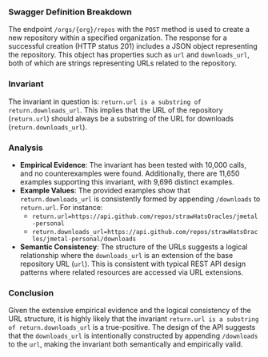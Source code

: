 ### Swagger Definition Breakdown
The endpoint `/orgs/{org}/repos` with the `POST` method is used to create a new repository within a specified organization. The response for a successful creation (HTTP status 201) includes a JSON object representing the repository. This object has properties such as `url` and `downloads_url`, both of which are strings representing URLs related to the repository.

### Invariant
The invariant in question is: `return.url is a substring of return.downloads_url`. This implies that the URL of the repository (`return.url`) should always be a substring of the URL for downloads (`return.downloads_url`).

### Analysis
- **Empirical Evidence**: The invariant has been tested with 10,000 calls, and no counterexamples were found. Additionally, there are 11,650 examples supporting this invariant, with 9,696 distinct examples.
- **Example Values**: The provided examples show that `return.downloads_url` is consistently formed by appending `/downloads` to `return.url`. For instance:
  - `return.url=https://api.github.com/repos/strawHatsOracles/jmetal-personal`
  - `return.downloads_url=https://api.github.com/repos/strawHatsOracles/jmetal-personal/downloads`
- **Semantic Consistency**: The structure of the URLs suggests a logical relationship where the `downloads_url` is an extension of the base repository URL (`url`). This is consistent with typical REST API design patterns where related resources are accessed via URL extensions.

### Conclusion
Given the extensive empirical evidence and the logical consistency of the URL structure, it is highly likely that the invariant `return.url is a substring of return.downloads_url` is a true-positive. The design of the API suggests that the `downloads_url` is intentionally constructed by appending `/downloads` to the `url`, making the invariant both semantically and empirically valid.
